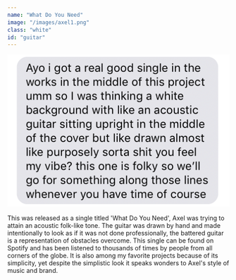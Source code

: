 ```yaml
---
name: "What Do You Need"
image: "/images/axel1.png"
class: "white"
id: "guitar"
---
```


![](/images/convo1.png)

<p class="push-0">
This was released as a single titled 'What Do You Need', Axel was trying to attain an acoustic folk-like tone. The guitar was drawn by hand and made intentionally to look as if it was not done professionally, the battered guitar is a representation of obstacles overcome. This single can be found on Spotify and has been listened to thousands of times by people from all corners of the globe. It is also among my favorite projects because of its simplicity, yet despite the simplistic look it speaks wonders to Axel's style of music and brand.
</p>
